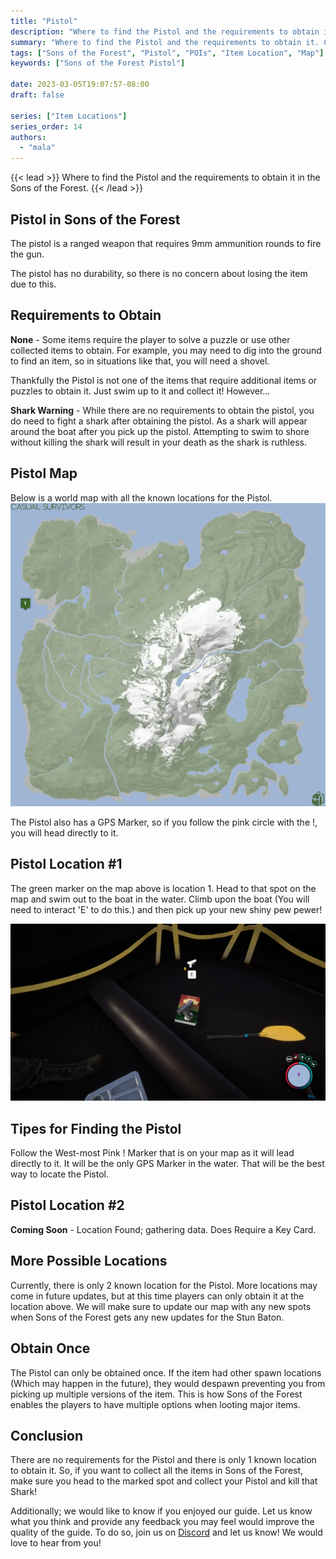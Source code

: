 ```yaml
---
title: "Pistol"
description: "Where to find the Pistol and the requirements to obtain it in the Sons of the Forest."
summary: "Where to find the Pistol and the requirements to obtain it. Click here to learn more about it!"
tags: ["Sons of the Forest", "Pistol", "POIs", "Item Location", "Map"]
keywords: ["Sons of the Forest Pistol"]

date: 2023-03-05T19:07:57-08:00
draft: false

series: ["Item Locations"]
series_order: 14
authors:
  - "mala"
---
```


{{< lead >}}
Where to find the Pistol and the requirements to obtain it in the Sons of the Forest.
{{< /lead >}}

## Pistol in Sons of the Forest
The pistol is a ranged weapon that requires 9mm ammunition rounds to fire the gun.

The pistol has no durability, so there is no concern about losing the item due to this.

## Requirements to Obtain
**None** - Some items require the player to solve a puzzle or use other collected items to obtain. For example, you may need to dig into the ground to find an item, so in situations like that, you will need a shovel. 

Thankfully the Pistol is not one of the items that require additional items or puzzles to obtain it. Just swim up to it and collect it! However...

**Shark Warning** - While there are no requirements to obtain the pistol, you do need to fight a shark after obtaining the pistol. As a shark will appear around the boat after you pick up the pistol. Attempting to swim to shore without killing the shark will result in your death as the shark is ruthless.

## Pistol Map
Below is a world map with all the known locations for the Pistol.
![Sons of the Forest Pistol Map Location](img/map.webp)

The Pistol also has a GPS Marker, so if you follow the pink circle with the !, you will head directly to it. 

## Pistol Location #1
The green marker on the map above is location 1. Head to that spot on the map and swim out to the boat in the water. Climb upon the boat (You will need to interact 'E' to do this.) and then pick up your new shiny pew pewer!

![Sons of the Forest Pistol Location 1](featured.webp)

## Tipes for Finding the Pistol
Follow the West-most Pink ! Marker that is on your map as it will lead directly to it. It will be the only GPS Marker in the water. That will be the best way to locate the Pistol.

## Pistol Location #2
**Coming Soon** - Location Found; gathering data. Does Require a Key Card.

## More Possible Locations
Currently, there is only 2 known location for the Pistol. More locations may come in future updates, but at this time players can only obtain it at the location above.
We will make sure to update our map with any new spots when Sons of the Forest gets any new updates for the Stun Baton.

## Obtain Once
The Pistol can only be obtained once. If the item had other spawn locations (Which may happen in the future), they would despawn preventing you from picking up multiple versions of the item. This is how Sons of the Forest enables the players to have multiple options when looting major items. 

## Conclusion
There are no requirements for the Pistol and there is only 1 known location to obtain it. So, if you want to collect all the items in Sons of the Forest, make sure you head to the marked spot and collect your Pistol and kill that Shark!

Additionally; we would like to know if you enjoyed our guide. Let us know what you think and provide any feedback you may feel would improve the quality of the guide. To do so, join us on [Discord](https://discord.gg/ZXp93XsKnN) and let us know! We would love to hear from you! 
